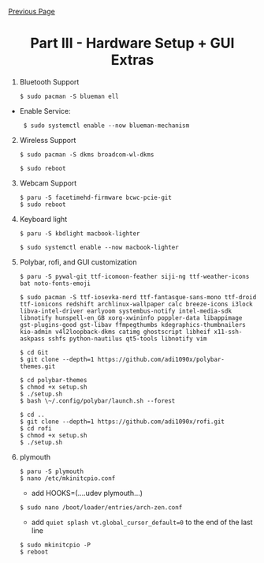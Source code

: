 [Previous Page](/Install-p2.md)
<h1 align="center"> Part III - Hardware Setup + GUI Extras</h1>

1. Bluetooth Support

   ```shell
   $ sudo pacman -S blueman ell
   ```

- Enable Service:

  ```shell
   $ sudo systemctl enable --now blueman-mechanism
  ```

2. Wireless Support

   ```shell
   $ sudo pacman -S dkms broadcom-wl-dkms
   
   $ sudo reboot
   ```
3. Webcam Support

   ```shell
   $ paru -S facetimehd-firmware bcwc-pcie-git
   $ sudo reboot
   ```
4. Keyboard light

   ```shell
   $ paru -S kbdlight macbook-lighter
   
   $ sudo systemctl enable --now macbook-lighter
   ```
5. Polybar, rofi, and GUI customization
   ```shell
   $ paru -S pywal-git ttf-icomoon-feather siji-ng ttf-weather-icons bat noto-fonts-emoji

   $ sudo pacman -S ttf-iosevka-nerd ttf-fantasque-sans-mono ttf-droid ttf-ionicons redshift archlinux-wallpaper calc breeze-icons i3lock libva-intel-driver earlyoom systembus-notify intel-media-sdk libnotify hunspell-en_GB xorg-xwininfo poppler-data libappimage gst-plugins-good gst-libav ffmpegthumbs kdegraphics-thumbnailers kio-admin v4l2loopback-dkms catimg ghostscript libheif x11-ssh-askpass sshfs python-nautilus qt5-tools libnotify vim 
   
   $ cd Git
   $ git clone --depth=1 https://github.com/adi1090x/polybar-themes.git
   
   $ cd polybar-themes
   $ chmod +x setup.sh
   $ ./setup.sh
   $ bash \~/.config/polybar/launch.sh --forest

   $ cd ..
   $ git clone --depth=1 https://github.com/adi1090x/rofi.git
   $ cd rofi
   $ chmod +x setup.sh
   $ ./setup.sh
   ```
6. plymouth

   ```shell
   $ paru -S plymouth
   $ nano /etc/mkinitcpio.conf
   ```
    - add HOOKS=(....udev plymouth...)
   ```shell
   $ sudo nano /boot/loader/entries/arch-zen.conf
   ```  
    - add `quiet splash vt.global_cursor_default=0` to the end of the last line 
   ```shell
   $ sudo mkinitcpio -P
   $ reboot
   ```